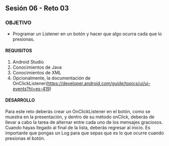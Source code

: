 ## Sesión 06 - Reto 03

### OBJETIVO 
 - Programar un Listener en un botón y hacer que algo ocurra cada que lo presionas.

#### REQUISITOS 
1. Android Studio
2. Conocimientos de Java
3. Conocimientos de XML
4. Opcionalmente, la documentación de OnClickListener(https://developer.android.com/guide/topics/ui/ui-events?hl=es-419)

#### DESARROLLO
Para este reto deberás crear un OnClickListener en el botón, como se muestra en la presentación, y dentro de su método onClick, deberás de llevar a cabo la tarea de alternar entre cada uno de los mensajes graciosos. Cuando hayas llegado al final de la lista, deberás regresar al inicio. Es importante que pongas un Log para que sepas que es lo que ocurre cuando presionas el botón. 
